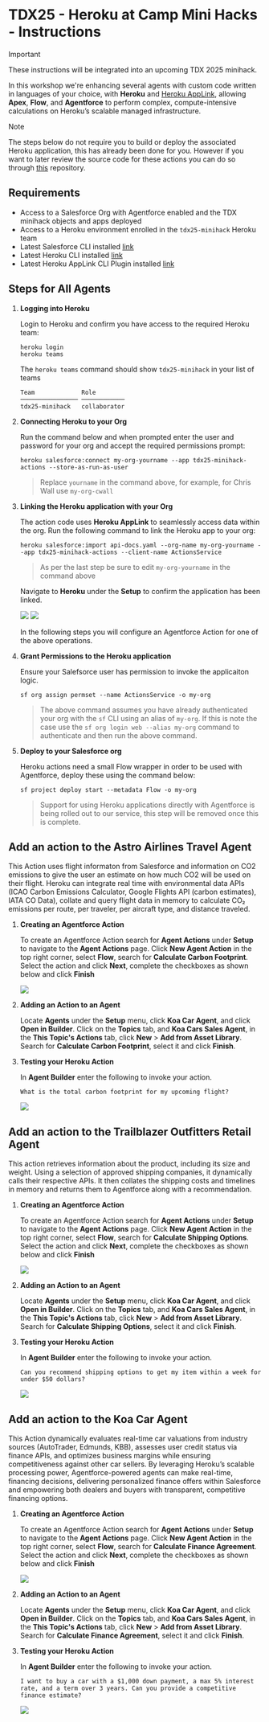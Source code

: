 # TDX25 - Heroku at Camp Mini Hacks - Instructions

> [!IMPORTANT]
> These instructions will be integrated into an upcoming TDX 2025 minihack.

In this workshop we're enhancing several agents with custom code written in languages of your choice, with **Heroku** and [Heroku AppLink](https://devcenter.heroku.com/articles/getting-started-heroku-integration), allowing **Apex**, **Flow**, and **Agentforce** to perform complex, compute-intensive calculations on Heroku’s scalable managed infrastructure.

> [!NOTE]
> The steps below do not require you to build or deploy the associated Heroku application, this has already been done for you. However if you want to later review the source code for these actions you can do so through [this](https://github.com/heroku-examples/heroku-tdx25-minihack-code) repository.

## Requirements

- Access to a Salesforce Org with Agentforce enabled and the TDX minihack objects and apps deployed
- Access to a Heroku environment enrolled in the `tdx25-minihack` Heroku team
- Latest Salesforce CLI installed [link](https://developer.salesforce.com/docs/atlas.en-us.sfdx_setup.meta/sfdx_setup/sfdx_setup_install_cli.htm)
- Latest Heroku CLI installed [link](https://devcenter.heroku.com/articles/heroku-cli#install-the-heroku-cli)
- Latest Heroku AppLink CLI Plugin installed [link](https://devcenter.heroku.com/articles/heroku-integration-cli)

## Steps for All Agents

1. **Logging into Heroku**

    Login to Heroku and confirm you have access to the required Heroku team:
    
    ```
    heroku login
    heroku teams
    ```

    The `heroku teams` command should show `tdx25-minihack` in your list of teams

    ```
    Team             Role         
    ──────────────── ──────────── 
    tdx25-minihack   collaborator            
    ```

2. **Connecting Heroku to your Org**

    Run the command below and when prompted enter the user and password for your org and accept the required permissions prompt:
    
    ```
    heroku salesforce:connect my-org-yourname --app tdx25-minihack-actions --store-as-run-as-user 
    ```

    > Replace `yourname` in the command above, for example, for Chris Wall use `my-org-cwall`

3. **Linking the Heroku application with your Org**

    The action code uses **Heroku AppLink** to seamlessly access data within the org. Run the following command to link the Heroku app to your org:
    
    ```
    heroku salesforce:import api-docs.yaml --org-name my-org-yourname --app tdx25-minihack-actions --client-name ActionsService
    ```

    > As per the last step be sure to edit `my-org-yourname` in the command above

    Navigate to **Heroku** under the **Setup** to confirm the application has been linked.

    <img src="images/applink.jpg">

    <img src="images/operation.jpg">

    In the following steps you will configure an Agentforce Action for one of the above operations.

4. **Grant Permissions to the Heroku application**

    Ensure your Salefsorce user has permission to invoke the applicaiton logic.

    ```
    sf org assign permset --name ActionsService -o my-org
    ```
    > The above command assumes you have already authenticated your org with the `sf` CLI using an alias of `my-org`. If this is note the case use the `sf org login web --alias my-org` command to authenticate and then run the above command.

5. **Deploy to your Salesforce org**

    Heroku actions need a small Flow wrapper in order to be used with Agentforce, deploy these using the command below:

    ```
    sf project deploy start --metadata Flow -o my-org
    ```

    > Support for using Heroku applications directly with Agentforce is being rolled out to our service, this step will be removed once this is complete.

## Add an action to the Astro Airlines Travel Agent

This Action uses flight informaton from Salesforce and information on CO2 emissions to give the user an estimate on how much CO2 will be used on their flight. Heroku can integrate real time with environmental data APIs (ICAO Carbon Emissions Calculator, Google Flights API (carbon estimates), IATA CO Data), collate and query flight data in memory to calculate CO₂ emissions per route, per traveler, per aircraft type, and distance traveled.

1. **Creating an Agentforce Action**

    To create an Agentforce Action search for **Agent Actions** under **Setup** to navigate to the **Agent Actions** page. Click **New Agent Action** in the top right corner, select **Flow**, search for **Calculate Carbon Footprint**. Select the action and click **Next**, complete the checkboxes as shown below and click **Finish** 

    <img src="images/agent-action-carbon-calc.jpg">

2. **Adding an Action to an Agent**

    Locate **Agents** under the **Setup** menu, click **Koa Car Agent**, and click **Open in Builder**. Click on the **Topics** tab, and **Koa Cars Sales Agent**, in the **This Topic's Actions** tab, click **New** > **Add from Asset Library**. Search for **Calculate Carbon Footprint**, select it and click **Finish**.
    
3. **Testing your Heroku Action**

    In **Agent Builder** enter the following to invoke your action.

    `
    What is the total carbon footprint for my upcoming flight?
    `

    <img src="images/agent-response-carbon-calc.jpg">

## Add an action to the Trailblazer Outfitters Retail Agent

This action retrieves information about the product, including its size and weight. Using a selection of approved shipping companies, it dynamically calls their respective APIs. It then collates the shipping costs and timelines in memory and returns them to Agentforce along with a recommendation.

1. **Creating an Agentforce Action**

    To create an Agentforce Action search for **Agent Actions** under **Setup** to navigate to the **Agent Actions** page. Click **New Agent Action** in the top right corner, select **Flow**, search for **Calculate Shipping Options**. Select the action and click **Next**, complete the checkboxes as shown below and click **Finish** 

    <img src="images/agent-action-shipping-calc.jpg">

2. **Adding an Action to an Agent**

    Locate **Agents** under the **Setup** menu, click **Koa Car Agent**, and click **Open in Builder**. Click on the **Topics** tab, and **Koa Cars Sales Agent**, in the **This Topic's Actions** tab, click **New** > **Add from Asset Library**. Search for **Calculate Shipping Options**, select it and click **Finish**.
    
3. **Testing your Heroku Action**

    In **Agent Builder** enter the following to invoke your action.

    `
    Can you recommend shipping options to get my item within a week for under $50 dollars?
    `

    <img src="images/agent-response-shipping-calc.jpg">

## Add an action to the Koa Car Agent

This Action dynamically evaluates real-time car valuations from industry sources (AutoTrader, Edmunds, KBB), assesses user credit status via finance APIs, and optimizes business margins while ensuring competitiveness against other car sellers. By leveraging Heroku’s scalable processing power, Agentforce-powered agents can make real-time, financing decisions, delivering personalized finance offers within Salesforce and empowering both dealers and buyers with transparent, competitive financing options.

1. **Creating an Agentforce Action**

    To create an Agentforce Action search for **Agent Actions** under **Setup** to navigate to the **Agent Actions** page. Click **New Agent Action** in the top right corner, select **Flow**, search for **Calculate Finance Agreement**. Select the action and click **Next**, complete the checkboxes as shown below and click **Finish** 

    <img src="images/agent-action-finance-calc.jpg">

2. **Adding an Action to an Agent**

    Locate **Agents** under the **Setup** menu, click **Koa Car Agent**, and click **Open in Builder**. Click on the **Topics** tab, and **Koa Cars Sales Agent**, in the **This Topic's Actions** tab, click **New** > **Add from Asset Library**. Search for **Calculate Finance Agreement**, select it and click **Finish**.
    
3. **Testing your Heroku Action**

    In **Agent Builder** enter the following to invoke your action.

    `
    I want to buy a car with a $1,000 down payment, a max 5% interest rate, and a term over 3 years. Can you provide a competitive finance estimate?
    `

    <img src="images/agent-response-finance-calc.jpg">
